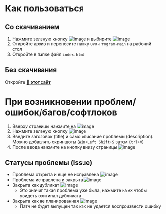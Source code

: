 # Как пользоваться
## Со скачиванием

1. Нажмите зеленую кнопку ![image](https://github.com/user-attachments/assets/e6fcbcce-38c3-4d73-a6ff-b1bd5a9b2e41) и выбирите ![image](https://github.com/user-attachments/assets/d5183243-42a2-4dc0-814d-dd5be8b8c25e)
2. Откройте архив и перенесите папку `OVR-Program-Main` на рабочий стол
3. Откройте в папке файл `index.html`

## Без скачивания
Откройте **[🔗 этот сайт](https://levonze.github.io/OVR-Program)**

# При возникновении проблем/ошибок/багов/софтлоков

1. Вверху страницы нажмите на ![image](https://github.com/user-attachments/assets/e9116942-d396-4430-9506-84559674d5fc)
2. Нажмите зеленую кнопку ![image](https://github.com/user-attachments/assets/dddbb810-fb6e-404d-9634-94d59f4ec79d)
3. Введите заголовок (title) и само описание проблемы (description). Можно добавлять скриншоты (`Win+Left Shift+S` затем `Ctrl+V`)
4. После ввода нажмите на кнопку внизу страницы ![image](https://github.com/user-attachments/assets/5a9a313d-36c1-4e29-9c3b-940865fcee48)

## Статусы проблемы (Issue)

- Проблема открыта и еще не исправлена ![image](https://github.com/user-attachments/assets/3a1cb921-22f5-4922-9a3b-c0fb2a8c2ca5)
- Проблема исправлена и закрыта ![image](https://github.com/user-attachments/assets/e26e379b-6aa5-406a-b914-9eb7b7bb8c0d)
- Закрыта как дубликат ![image](https://github.com/user-attachments/assets/1a4f1fdc-b04c-4fa9-87df-68c9546f08b4)
  - Это значит такая проблема уже была, нажмите на `#X` чтобы увидеть оригинал дубликата
- Закрыта как не планированная ![image](https://github.com/user-attachments/assets/2985f9aa-cd05-4223-842d-a69aae76e2db)
  - Патч не будет выпущен так как не удается воспроизвести ошибку



